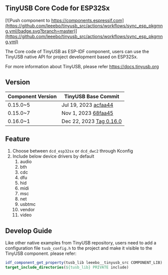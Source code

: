 ## TinyUSB Core Code for ESP32Sx

[![Push component to https://components.espressif.com](https://github.com/leeebo/tinyusb_src/actions/workflows/sync_esp_pkgmng.yml/badge.svg?branch=master)](https://github.com/leeebo/tinyusb_src/actions/workflows/sync_esp_pkgmng.yml)

The Core code of TinyUSB as ESP-IDF component, users can use the TinyUSB native API for project development based on ESP32Sx.

For more information about TinyUSB, please refer https://docs.tinyusb.org

## Version

|Component Version|TinyUSB Base Commit|
|--|--|
|0.15.0~5| Jul 19, 2023 [acfaa44](https://github.com/hathach/tinyusb/commit/acfaa4494faccd615475e4ae9d3df940ed13d7af)|
|0.15.0~7| Nov 1, 2023 [68faa45](https://github.com/hathach/tinyusb/commit/68faa45c6a259f6d64b0c17526df48ec00e6717f)|
|0.16.0~1| Dec 22, 2023 [Tag 0.16.0](https://github.com/hathach/tinyusb/commit/1eb6ce784ca9b8acbbe43dba9f1d9c26c2e80eb0)|

## Feature

1. Choose between `dcd_esp32sx` or `dcd_dwc2` through Kconfig
2. Include below device drivers by default
   1. audio
   2. bth
   3. cdc
   4. dfu
   5. hid
   6. midi
   7. msc
   8. net
   9. usbtmc
   10. vendor
   11. video

## Develop Guide

Like other native examples from TinyUSB repository, users need to add a configuration file `tusb_config.h` to the project and make it visible to the TinyUSB component. please refer:

```cmake
idf_component_get_property(tusb_lib leeebo__tinyusb_src COMPONENT_LIB)
target_include_directories(${tusb_lib} PRIVATE include)
```